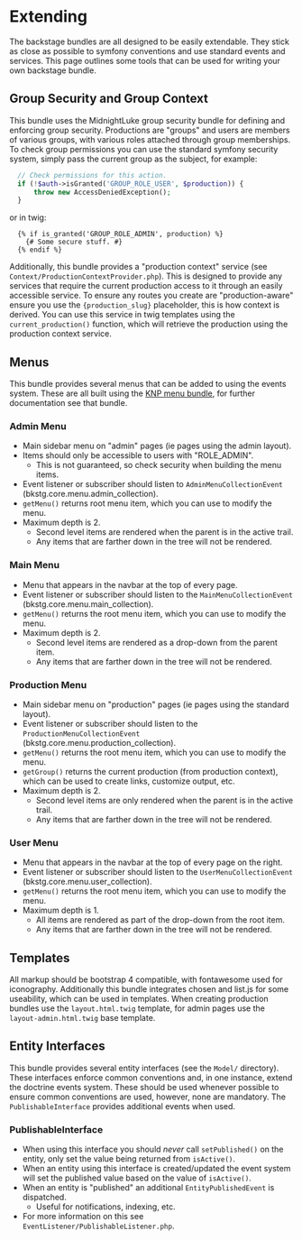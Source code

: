 Extending
=========

The backstage bundles are all designed to be easily extendable.
They stick as close as possible to symfony conventions and use standard events and services.
This page outlines some tools that can be used for writing your own backstage bundle.

Group Security and Group Context
--------------------------------

This bundle uses the MidnightLuke group security bundle for defining and enforcing group security.
Productions are "groups" and users are members of various groups, with various roles attached through group memberships.
To check group permissions you can use the standard symfony security system, simply pass the current group as the subject, for example:

```php
  // Check permissions for this action.
  if (!$auth->isGranted('GROUP_ROLE_USER', $production)) {
      throw new AccessDeniedException();
  }
```

or in twig:

```twig
  {% if is_granted('GROUP_ROLE_ADMIN', production) %}
    {# Some secure stuff. #}
  {% endif %}
```

Additionally, this bundle provides a "production context" service (see `Context/ProductionContextProvider.php`).
This is designed to provide any services that require the current production access to it through an easily accessible service.
To ensure any routes you create are "production-aware" ensure you use the `{production_slug}` placeholder, this is how context is derived.
You can use this service in twig templates using the `current_production()` function, which will retrieve the production using the production context service.

Menus
-----

This bundle provides several menus that can be added to using the events system.
These are all built using the [KNP menu bundle](https://github.com/KnpLabs/KnpMenuBundle), for further documentation see that bundle.

### Admin Menu

* Main sidebar menu on "admin" pages (ie pages using the admin layout).
* Items should only be accessible to users with "ROLE_ADMIN".
  * This is not guaranteed, so check security when building the menu items.
* Event listener or subscriber should listen to `AdminMenuCollectionEvent` (bkstg.core.menu.admin_collection).
* `getMenu()` returns root menu item, which you can use to modify the menu.
* Maximum depth is 2. 
  * Second level items are rendered when the parent is in the active trail. 
  * Any items that are farther down in the tree will not be rendered.

### Main Menu

* Menu that appears in the navbar at the top of every page.
* Event listener or subscriber should listen to the `MainMenuCollectionEvent` (bkstg.core.menu.main_collection).
* `getMenu()` returns the root menu item, which you can use to modify the menu.
* Maximum depth is 2. 
  * Second level items are rendered as a drop-down from the parent item.
  * Any items that are farther down in the tree will not be rendered.

### Production Menu

* Main sidebar menu on "production" pages (ie pages using the standard layout).
* Event listener or subscriber should listen to the `ProductionMenuCollectionEvent` (bkstg.core.menu.production_collection).
* `getMenu()` returns the root menu item, which you can use to modify the menu.
* `getGroup()` returns the current production (from production context), which can be used to create links, customize output, etc.
* Maximum depth is 2.
  * Second level items are only rendered when the parent is in the active trail.
  * Any items that are farther down in the tree will not be rendered.

### User Menu

* Menu that appears in the navbar at the top of every page on the right.
* Event listener or subscriber should listen to the `UserMenuCollectionEvent` (bkstg.core.menu.user_collection).
* `getMenu()` returns the root menu item, which you can use to modify the menu.
* Maximum depth is 1.
  * All items are rendered as part of the drop-down from the root item.
  * Any items that are farther down in the tree will not be rendered.

Templates
---------

All markup should be bootstrap 4 compatible, with fontawesome used for iconography.
Additionally this bundle integrates chosen and list.js for some useability, which can be used in templates.
When creating production bundles use the `layout.html.twig` template, for admin pages use the `layout-admin.html.twig` base template.

Entity Interfaces
-----------------

This bundle provides several entity interfaces (see the `Model/` directory).
These interfaces enforce common conventions and, in one instance, extend the doctrine events system.
These should be used whenever possible to ensure common conventions are used, however, none are mandatory.
The `PublishableInterface` provides additional events when used.

### PublishableInterface

* When using this interface you should _never_ call `setPublished()` on the entity, only set the value being returned from `isActive()`.
* When an entity using this interface is created/updated the event system will set the published value based on the value of `isActive()`.
* When an entity is "published" an additional `EntityPublishedEvent` is dispatched.
  * Useful for notifications, indexing, etc.
* For more information on this see `EventListener/PublishableListener.php`.
